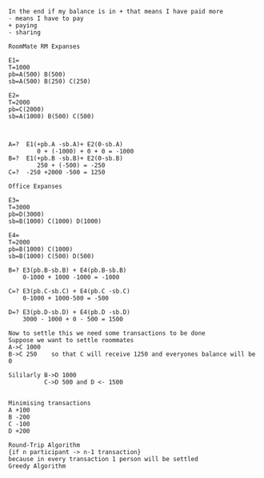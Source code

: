 	In the end if my balance is in + that means I have paid more
	- means I have to pay
	+ paying 
	- sharing 
	
	RoomMate RM Expanses
	
	E1=
	T=1000
	pb=A(500) B(500) 
	sb=A(500) B(250) C(250)
	
	E2=
	T=2000
	pb=C(2000)
	sb=A(1000) B(500) C(500)
	
	
	
	A=?  E1(+pb.A -sb.A)+ E2(0-sb.A)
			0 + (-1000) + 0 + 0 = -1000
	B=?  E1(+pb.B -sb.B)+ E2(0-sb.B)
			250 + (-500) = -250
	C=?  -250 +2000 -500 = 1250
	
	Office Expanses 
	
	E3=
	T=3000
	pb=D(3000)
	sb=B(1000) C(1000) D(1000)
	
	E4=
	T=2000
	pb=B(1000) C(1000)
	sb=B(1000) C(500) D(500)
	
	B=? E3(pb.B-sb.B) + E4(pb.B-sb.B)
		0-1000 + 1000 -1000 = -1000
	
	C=? E3(pb.C-sb.C) + E4(pb.C -sb.C)
		0-1000 + 1000-500 = -500
	
	D=? E3(pb.D-sb.D) + E4(pb.D -sb.D)
		3000 - 1000 + 0 - 500 = 1500
		
	Now to settle this we need some transactions to be done
	Suppose we want to settle roommates 
	A->C 1000
	B->C 250    so that C will receive 1250 and everyones balance will be 0
	
	Sililarly B->D 1000
			  C->D 500 and D <- 1500 
			  
			  
	Minimising transactions
	A +100
	B -200
	C -100
	D +200
	
	Round-Trip Algorithm
	{if n participant -> n-1 transaction}
	because in every transaction 1 person will be settled
	Greedy Algorithm